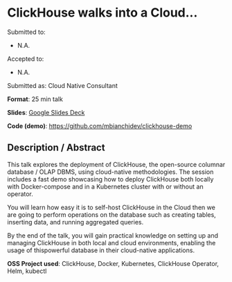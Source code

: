 # ClickHouse walks into a Cloud...

Submitted to:
- N.A.

Accepted to: 
- N.A.

Submitted as: Cloud Native Consultant

**Format**: 25 min talk

**Slides**: [Google Slides Deck](https://docs.google.com/presentation/d/1kLC60nBMNH2SHYAo09MtEHgNK779K7vk_QXMW3zecOE/edit#slide=id.p1)

**Code (demo)**: https://github.com/mbianchidev/clickhouse-demo

## Description / Abstract

This talk explores the deployment of ClickHouse, the open-source columnar database / OLAP DBMS, using cloud-native methodologies. 
The session includes a fast demo showcasing how to deploy ClickHouse both locally with Docker-compose and in a Kubernetes cluster with or without an operator.

You will learn how easy it is to self-host ClickHouse in the Cloud then we are going to perform operations on the database such as creating tables, inserting data, and running aggregated queries.

By the end of the talk, you will gain practical knowledge on setting up and managing ClickHouse in both local and cloud environments, enabling the usage of thispowerful database in their cloud-native applications.

**OSS Project used**: ClickHouse, Docker, Kubernetes, ClickHouse Operator, Helm, kubectl